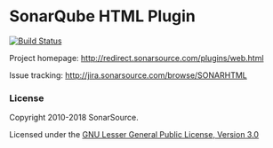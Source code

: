 SonarQube HTML Plugin
====================

[![Build Status](https://api.travis-ci.org/SonarSource/sonar-html.svg)](https://travis-ci.org/SonarSource/sonar-html)

Project homepage:
http://redirect.sonarsource.com/plugins/web.html

Issue tracking:
http://jira.sonarsource.com/browse/SONARHTML

### License

Copyright 2010-2018 SonarSource.

Licensed under the [GNU Lesser General Public License, Version 3.0](http://www.gnu.org/licenses/lgpl.txt)
